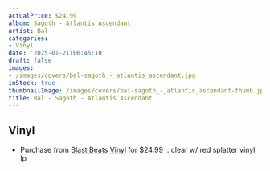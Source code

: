 ```yaml
---
actualPrice: $24.99
album: Sagoth - Atlantis Ascendant
artist: Bal
categories:
- Vinyl
date: '2025-01-21T06:45:10'
draft: false
images:
- /images/covers/bal-sagoth_-_atlantis_ascendant.jpg
inStock: true
thumbnailImage: /images/covers/bal-sagoth_-_atlantis_ascendant-thumb.jpg
title: Bal - Sagoth - Atlantis Ascendant
---
```


## Vinyl
* Purchase from [Blast Beats Vinyl](https://blastbeatsvinyl.com/products/bal-sagoth-atlantis-ascendant-clear-w-red-splatter-vinyl-lp) for $24.99 :: clear w/ red splatter vinyl lp
